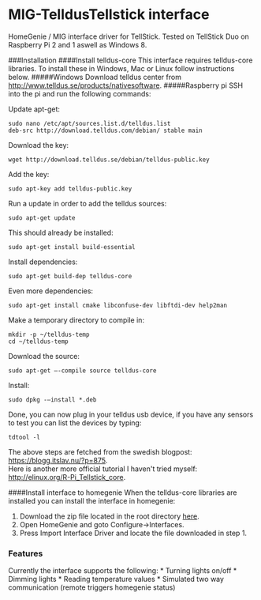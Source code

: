 # MIG-TelldusTellstick interface
HomeGenie / MIG interface driver for TellStick. Tested on TellStick Duo on Raspberry Pi 2 and 1 aswell as Windows 8.

###Installation
####Install telldus-core
This interface requires telldus-core libraries. To install these in Windows, Mac or Linux follow instructions below.
#####Windows
Download telldus center from http://www.telldus.se/products/nativesoftware.
#####Raspberry pi
SSH into the pi and run the following commands:

Update apt-get:

    sudo nano /etc/apt/sources.list.d/telldus.list
    deb-src http://download.telldus.com/debian/ stable main
            
Download the key:

    wget http://download.telldus.se/debian/telldus-public.key 

Add the key:

    sudo apt-key add telldus-public.key

Run a update in order to add the telldus sources:

    sudo apt-get update

This should already be installed:

    sudo apt-get install build-essential

Install dependencies:

    sudo apt-get build-dep telldus-core

Even more dependencies:

    sudo apt-get install cmake libconfuse-dev libftdi-dev help2man
        
Make a temporary directory to compile in:

    mkdir -p ~/telldus-temp
    cd ~/telldus-temp
        
Download the source:

    sudo apt-get –-compile source telldus-core

Install: 

    sudo dpkg -–install *.deb
        
Done, you can now plug in your telldus usb device, if you have any sensors to test you can list the devices by typing:

    tdtool -l

The above steps are fetched from the swedish blogpost: https://blogg.itslav.nu/?p=875. <br /> Here is another more official tutorial I haven't tried myself: http://elinux.org/R-Pi_Tellstick_core.
        
####Install interface to homegenie
When the telldus-core libraries are installed you can install the interface in homegenie: <br />
<ol>
<li>Download the zip file located in the root directory <a href="https://github.com/swaner/HomeGenieTelldusInterface/raw/master/Tellstick_0_9.zip">here</a>.</li>
<li>Open HomeGenie and goto Configure->Interfaces.</li>
<li>Press Import Interface Driver and locate the file downloaded in step 1.</li>
</ol>

<h3>Features</h3>
Currently the interface supports the following:
* Turning lights on/off
* Dimming lights
* Reading temperature values
* Simulated two way communication (remote triggers homegenie status)
